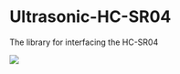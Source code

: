 <h1>Ultrasonic-HC-SR04 </h1>

The library for interfacing the HC-SR04

<img src="https://raw.githubusercontent.com/Prabhuelectro/Ultrasonic-HC-SR04/master/image/HC-SR04%20Ultrasonic%20Range%20Measurement%20Module.jpg">
